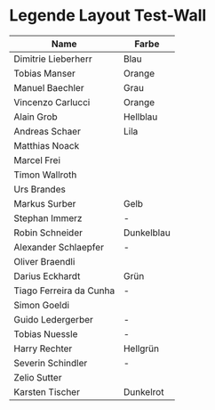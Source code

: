 # Legende Layout Test-Wall

| Name                    | Farbe      |
| ----------------------- | ---------- |
| Dimitrie Lieberherr     | Blau       |
| Tobias Manser           | Orange     |
| Manuel Baechler         | Grau       |
| Vincenzo Carlucci       | Orange     |
| Alain Grob              | Hellblau   |
| Andreas Schaer          | Lila       |
| Matthias Noack          |            |
| Marcel Frei             |            |
| Timon Wallroth          |            |
| Urs Brandes             |            |
| Markus Surber           | Gelb       |
| Stephan Immerz          | -          |
| Robin Schneider         | Dunkelblau |
| Alexander Schlaepfer    | -          |
| Oliver Braendli         |            |
| Darius Eckhardt         | Grün       |
| Tiago Ferreira da Cunha | -          |
| Simon Goeldi            |            |
| Guido Ledergerber       | -          |
| Tobias Nuessle          | -          |
| Harry Rechter           | Hellgrün   |
| Severin Schindler       | -          |
| Zelio Sutter            |            |
| Karsten Tischer         | Dunkelrot  |
